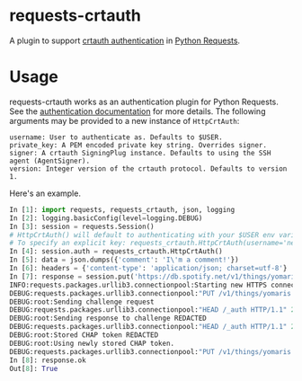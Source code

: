 requests-crtauth
================
A plugin to support [crtauth authentication](https://github.com/spotify/crtauth) in [Python Requests](http://www.python-requests.org/).

Usage
=====
requests-crtauth works as an authentication plugin for Python Requests. See the [authentication documentation](http://www.python-requests.org/en/latest/user/authentication/) for more details. The following arguments may be provided to a new instance of `HttpCrtAuth`:
```
username: User to authenticate as. Defaults to $USER.
private_key: A PEM encoded private key string. Overrides signer.
signer: A crtauth SigningPlug instance. Defaults to using the SSH agent (AgentSigner).
version: Integer version of the crtauth protocol. Defaults to version 1.
```

Here's an example.
```python
In [1]: import requests, requests_crtauth, json, logging
In [2]: logging.basicConfig(level=logging.DEBUG)
In [3]: session = requests.Session()
# HttpCrtAuth() will default to authenticating with your $USER env variable and a key from your SSH agent.
# To specify an explicit key: requests_crtauth.HttpCrtAuth(username='negz', private_key='key data as a string')
In [4]: session.auth = requests_crtauth.HttpCrtAuth()
In [5]: data = json.dumps({'comment': 'I\'m a comment!'})
In [6]: headers = {'content-type': 'application/json; charset=utf-8'}
In [7]: response = session.put('https://db.spotify.net/v1/things/yomaris', data=data, headers=headers)
INFO:requests.packages.urllib3.connectionpool:Starting new HTTPS connection (1): db.spotify.net
DEBUG:requests.packages.urllib3.connectionpool:"PUT /v1/things/yomaris HTTP/1.1" 401 12
DEBUG:root:Sending challenge request
DEBUG:requests.packages.urllib3.connectionpool:"HEAD /_auth HTTP/1.1" 200 0
DEBUG:root:Sending response to challenge REDACTED
DEBUG:requests.packages.urllib3.connectionpool:"HEAD /_auth HTTP/1.1" 200 0
DEBUG:root:Stored CHAP token REDACTED
DEBUG:root:Using newly stored CHAP token.
DEBUG:requests.packages.urllib3.connectionpool:"PUT /v1/things/yomaris HTTP/1.1" 200 None
In [8]: response.ok
Out[8]: True
```
